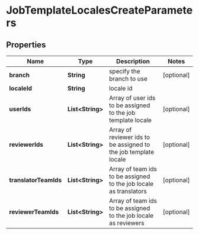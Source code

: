 

# JobTemplateLocalesCreateParameters

## Properties

Name | Type | Description | Notes
------------ | ------------- | ------------- | -------------
**branch** | **String** | specify the branch to use |  [optional]
**localeId** | **String** | locale id | 
**userIds** | **List&lt;String&gt;** | Array of user ids to be assigned to the job template locale |  [optional]
**reviewerIds** | **List&lt;String&gt;** | Array of reviewer ids to be assigned to the job template locale |  [optional]
**translatorTeamIds** | **List&lt;String&gt;** | Array of team ids to be assigned to the job locale as translators |  [optional]
**reviewerTeamIds** | **List&lt;String&gt;** | Array of team ids to be assigned to the job locale as reviewers |  [optional]




